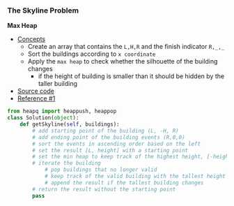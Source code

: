 ### The Skyline Problem
**Max Heap**
- [Concepts](images/)
    - Create an array that contains the `L,H,R` and the finish indicator `R,_,_`
    - Sort the buildings according to `x coordinate` 
    - Apply the `max heap` to check whether the silhouette of the building changes 
        - if the height of building is smaller than it should be hidden by the taller building 
- [Source code](source/maxHeap.py)
- [Reference #1](https://www.youtube.com/watch?v=GSBLe8cKu0s)
```python
from heapq import heappush, heappop
class Solution(object):
    def getSkyline(self, buildings):
        # add starting point of the building (L, -H, R)
        # add ending point of the building events (R,0,0)
        # sort the events in ascending order based on the left
        # set the result [L, height] with a starting point
        # set the min heap to keep track of the highest height, [-height, R]
        # iterate the building
            # pop buildings that no longer valid
            # keep track of the valid building with the tallest height
            # append the result if the tallest building changes
        # return the result without the starting point
        pass
```